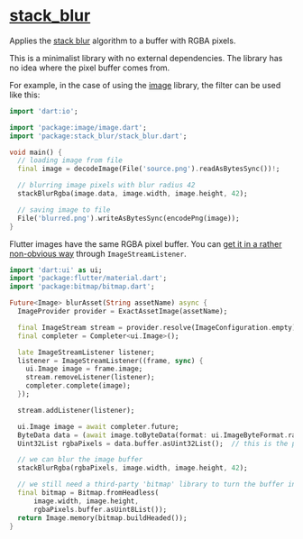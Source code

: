 # [stack_blur](https://github.com/rtmigo/stack_blur_dart)

Applies the [stack blur](https://underdestruction.com/2004/02/25/stackblur-2004/) algorithm to
a buffer with RGBA pixels.

This is a minimalist library with no external dependencies.  The library has no idea where the
pixel buffer comes from.

For example, in the case of using the [image](https://pub.dev/packages/image/example) library,
the filter can be used like this:

```dart
import 'dart:io';

import 'package:image/image.dart';
import 'package:stack_blur/stack_blur.dart';

void main() {
  // loading image from file
  final image = decodeImage(File('source.png').readAsBytesSync())!;

  // blurring image pixels with blur radius 42
  stackBlurRgba(image.data, image.width, image.height, 42);

  // saving image to file
  File('blurred.png').writeAsBytesSync(encodePng(image));
}
```

Flutter images have the same RGBA pixel buffer. You can [get it in a rather non-obvious
way](https://stackoverflow.com/a/60297917) through `ImageStreamListener`.

``` dart
import 'dart:ui' as ui;
import 'package:flutter/material.dart';
import 'package:bitmap/bitmap.dart';

Future<Image> blurAsset(String assetName) async {
  ImageProvider provider = ExactAssetImage(assetName);

  final ImageStream stream = provider.resolve(ImageConfiguration.empty);
  final completer = Completer<ui.Image>();

  late ImageStreamListener listener;
  listener = ImageStreamListener((frame, sync) {
    ui.Image image = frame.image;
    stream.removeListener(listener);
    completer.complete(image);
  });

  stream.addListener(listener);

  ui.Image image = await completer.future;
  ByteData data = (await image.toByteData(format: ui.ImageByteFormat.rawRgba))!;
  Uint32List rgbaPixels = data.buffer.asUint32List();  // this is the pixels we need

  // we can blur the image buffer
  stackBlurRgba(rgbaPixels, image.width, image.height, 42);

  // we still need a third-party 'bitmap' library to turn the buffer into a widget
  final bitmap = Bitmap.fromHeadless(
      image.width, image.height,
      rgbaPixels.buffer.asUint8List());
  return Image.memory(bitmap.buildHeaded());
}
```
